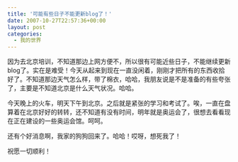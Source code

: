 ```yaml
---
title: '可能有些日子不能更新blog了！'
date: 2007-10-27T22:57:36+00:00
layout: post
categories:
  - 我的世界
---
```


因为去北京培训，不知道那边上网方便不，所以很有可能近些日子，不能继续更新blog了。实在是难受！今天从起来到现在一直没闲着，刚刚才把所有的东西收拾好了。不知道那边天气怎么样，带了棉衣，哈哈，我朋友说是不是准备的有些夸张了，主要是不知道北京是什么天气状况。哈哈。

今天晚上的火车，明天下午到北京。之后就是紧张的学习和考试了。唉，一直在盘算着在北京好好的转转，还不知道有没有时间，明年就是奥运会了，很想去看看现在正在建设的一些奥运会馆。呵呵。

还有个好消息啊，我家的狗狗回来了。哈哈！哎呀，想死我了！

祝愿一切顺利！

